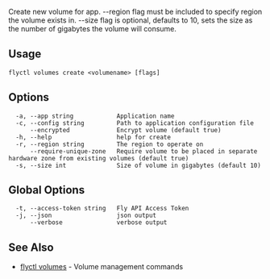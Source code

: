 Create new volume for app. --region flag must be included to specify
region the volume exists in. --size flag is optional, defaults to 10,
sets the size as the number of gigabytes the volume will consume.

## Usage
~~~
flyctl volumes create <volumename> [flags]
~~~

## Options

~~~
  -a, --app string            Application name
  -c, --config string         Path to application configuration file
      --encrypted             Encrypt volume (default true)
  -h, --help                  help for create
  -r, --region string         The region to operate on
      --require-unique-zone   Require volume to be placed in separate hardware zone from existing volumes (default true)
  -s, --size int              Size of volume in gigabytes (default 10)
~~~

## Global Options

~~~
  -t, --access-token string   Fly API Access Token
  -j, --json                  json output
      --verbose               verbose output
~~~

## See Also

* [flyctl volumes](/docs/flyctl/volumes/)	 - Volume management commands

